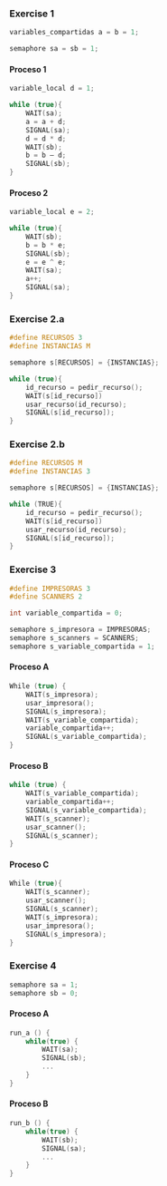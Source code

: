 ### Exercise 1

```c
variables_compartidas a = b = 1;
```
```c
semaphore sa = sb = 1;
```

#### Proceso 1

```c
variable_local d = 1;

while (true){
    WAIT(sa);
    a = a + d;
    SIGNAL(sa);
    d = d * d;
    WAIT(sb);
    b = b – d;
    SIGNAL(sb);
}
```

#### Proceso 2

```c
variable_local e = 2;

while (true){
    WAIT(sb);
    b = b * e;
    SIGNAL(sb);
    e = e ^ e;
    WAIT(sa);
    a++;
    SIGNAL(sa);
}
```

### Exercise 2.a

```c
#define RECURSOS 3
#define INSTANCIAS M

semaphore s[RECURSOS] = {INSTANCIAS};

while (true){
    id_recurso = pedir_recurso();
    WAIT(s[id_recurso])
    usar_recurso(id_recurso);
    SIGNAL(s[id_recurso]);
}
```

### Exercise 2.b

```c
#define RECURSOS M
#define INSTANCIAS 3

semaphore s[RECURSOS] = {INSTANCIAS};

while (TRUE){
    id_recurso = pedir_recurso();
    WAIT(s[id_recurso])
    usar_recurso(id_recurso);
    SIGNAL(s[id_recurso]);
}
```

### Exercise 3

```c
#define IMPRESORAS 3
#define SCANNERS 2
```
```c
int variable_compartida = 0;
```

```c
semaphore s_impresora = IMPRESORAS;
semaphore s_scanners = SCANNERS;
semaphore s_variable_compartida = 1;
```

#### Proceso A

```c
While (true) {
    WAIT(s_impresora);
    usar_impresora();
    SIGNAL(s_impresora);
    WAIT(s_variable_compartida);
    variable_compartida++;
    SIGNAL(s_variable_compartida);
}
```

#### Proceso B

```c
while (true) {
    WAIT(s_variable_compartida);
    variable_compartida++;
    SIGNAL(s_variable_compartida);
    WAIT(s_scanner);
    usar_scanner();
    SIGNAL(s_scanner);
}
```

#### Proceso C

```c
While (true){
    WAIT(s_scanner);
    usar_scanner();
    SIGNAL(s_scanner);
    WAIT(s_impresora);
    usar_impresora();
    SIGNAL(s_impresora);
}
```

### Exercise 4

```c
semaphore sa = 1;
semaphore sb = 0;
```

#### Proceso A

```c
run_a () {
    while(true) {
        WAIT(sa);
        SIGNAL(sb);
        ...
    }
}
```

#### Proceso B

```c
run_b () {
    while(true) {
        WAIT(sb);
        SIGNAL(sa);
        ...
    }
}
```
